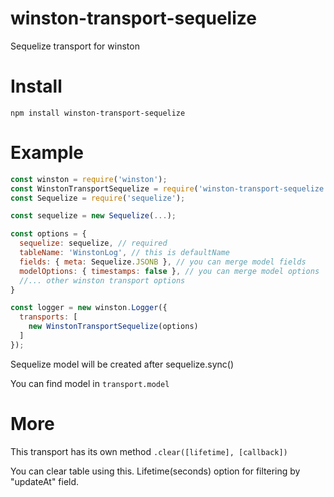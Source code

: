 # winston-transport-sequelize
Sequelize transport for winston

# Install 
`npm install winston-transport-sequelize`

# Example

```js
const winston = require('winston');
const WinstonTransportSequelize = require('winston-transport-sequelize');
const Sequelize = require('sequelize');

const sequelize = new Sequelize(...);

const options = {
  sequelize: sequelize, // required
  tableName: 'WinstonLog', // this is defaultName
  fields: { meta: Sequelize.JSONB }, // you can merge model fields
  modelOptions: { timestamps: false }, // you can merge model options
  //... other winston transport options
}

const logger = new winston.Logger({
  transports: [
    new WinstonTransportSequelize(options)
  ]
});
```

Sequelize model will be created after sequelize.sync()

You can find model in `transport.model`

# More
This transport has its own method `.clear([lifetime], [callback])`

You can clear table using this. Lifetime(seconds) option for filtering by "updateAt" field. 
